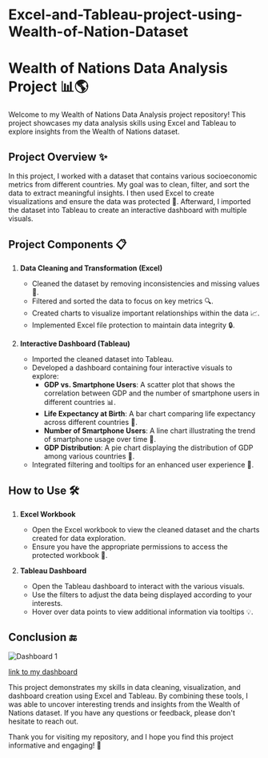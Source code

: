 # Excel-and-Tableau-project-using-Wealth-of-Nation-Dataset
# Wealth of Nations Data Analysis Project 📊🌎

Welcome to my Wealth of Nations Data Analysis project repository! This project showcases my data analysis skills using Excel and Tableau to explore insights from the Wealth of Nations dataset.

## Project Overview ✨
In this project, I worked with a dataset that contains various socioeconomic metrics from different countries. My goal was to clean, filter, and sort the data to extract meaningful insights. I then used Excel to create visualizations and ensure the data was protected 🔐. Afterward, I imported the dataset into Tableau to create an interactive dashboard with multiple visuals.

## Project Components 📋
1. **Data Cleaning and Transformation (Excel)**
   - Cleaned the dataset by removing inconsistencies and missing values 🧹.
   - Filtered and sorted the data to focus on key metrics 🔍.
   - Created charts to visualize important relationships within the data 📈.
   - Implemented Excel file protection to maintain data integrity 🔒.

2. **Interactive Dashboard (Tableau)**
   - Imported the cleaned dataset into Tableau.
   - Developed a dashboard containing four interactive visuals to explore:
     - **GDP vs. Smartphone Users**: A scatter plot that shows the correlation between GDP and the number of smartphone users in different countries 📊.
     - **Life Expectancy at Birth**: A bar chart comparing life expectancy across different countries 🏥.
     - **Number of Smartphone Users**: A line chart illustrating the trend of smartphone usage over time 📱.
     - **GDP Distribution**: A pie chart displaying the distribution of GDP among various countries 🥧.
   - Integrated filtering and tooltips for an enhanced user experience 🎯.

## How to Use 🛠️
1. **Excel Workbook**
   - Open the Excel workbook to view the cleaned dataset and the charts created for data exploration.
   - Ensure you have the appropriate permissions to access the protected workbook 🔑.

2. **Tableau Dashboard**
   - Open the Tableau dashboard to interact with the various visuals.
   - Use the filters to adjust the data being displayed according to your interests.
   - Hover over data points to view additional information via tooltips 💡.

## Conclusion 🔚
![Dashboard 1](https://github.com/OlaBanjoko/Excel-and-Tableau-project-using-Wealth-of-Nation-Dataset/assets/168830034/ee2401b3-4302-4d27-865d-92039c314324)

[link to my dashboard](https://public.tableau.com/app/profile/olasehindemi.banjoko/viz/WealthofNationProject/Dashboard1#2)

This project demonstrates my skills in data cleaning, visualization, and dashboard creation using Excel and Tableau. By combining these tools, I was able to uncover interesting trends and insights from the Wealth of Nations dataset. If you have any questions or feedback, please don't hesitate to reach out.

Thank you for visiting my repository, and I hope you find this project informative and engaging! 🙌
